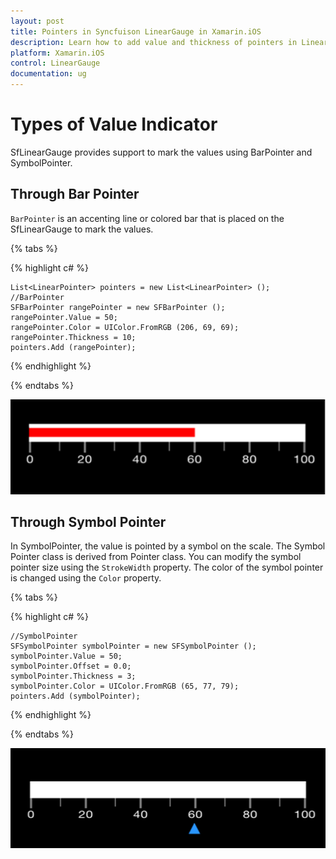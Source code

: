 ```yaml
---
layout: post
title: Pointers in Syncfuison LinearGauge in Xamarin.iOS
description: Learn how to add value and thickness of pointers in LinearGauge
platform: Xamarin.iOS
control: LinearGauge
documentation: ug
---
```


# Types of Value Indicator

SfLinearGauge provides support to mark the values using BarPointer and SymbolPointer.

## Through Bar Pointer

`BarPointer` is an accenting line or colored bar that is placed on the SfLinearGauge to mark the values.

{% tabs %}

{% highlight c# %}

    List<LinearPointer> pointers = new List<LinearPointer> ();
    //BarPointer
    SFBarPointer rangePointer = new SFBarPointer ();
    rangePointer.Value = 50;
    rangePointer.Color = UIColor.FromRGB (206, 69, 69);
    rangePointer.Thickness = 10;
    pointers.Add (rangePointer);

{% endhighlight %}

{% endtabs %}

![](images/BarPointer.png)


## Through Symbol Pointer

In SymbolPointer, the value is pointed by a symbol on the scale. The Symbol Pointer class is derived from Pointer class. You can modify the symbol pointer size using the `StrokeWidth` property. The color of the symbol pointer is changed using the `Color` property.

{% tabs %}

{% highlight c# %}

    //SymbolPointer
    SFSymbolPointer symbolPointer = new SFSymbolPointer ();
    symbolPointer.Value = 50;
    symbolPointer.Offset = 0.0;
    symbolPointer.Thickness = 3;
    symbolPointer.Color = UIColor.FromRGB (65, 77, 79);
    pointers.Add (symbolPointer);
	
{% endhighlight  %}

{% endtabs %}

![](images/SymbolPointer.png)
